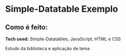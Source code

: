 # Simple-Datatable Exemplo

## Como é feito:

**Tech used:** Simple-Datatables, JavaScript, HTML e CSS

Estudo da biblioteca e aplicação de tema
